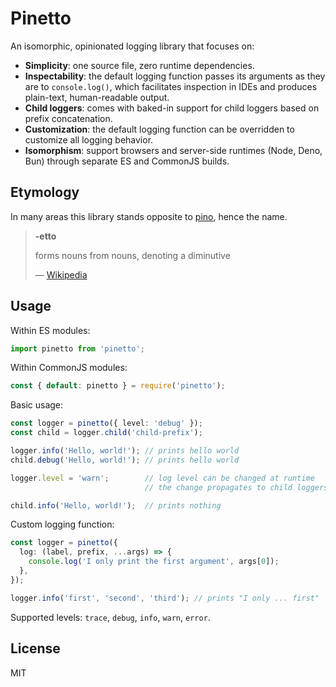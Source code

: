 
# Pinetto

An isomorphic, opinionated logging library that focuses on:

- **Simplicity**: one source file, zero runtime dependencies.
- **Inspectability**: the default logging function passes its arguments as they
  are to `console.log()`, which facilitates inspection in IDEs and produces 
  plain-text, human-readable output.
- **Child loggers**: comes with baked-in support for child loggers based on
  prefix concatenation.
- **Customization**: the default logging function can be overridden to
  customize all logging behavior.
- **Isomorphism**: support browsers and server-side runtimes (Node, Deno, Bun)
  through separate ES and CommonJS builds.

## Etymology

In many areas this library stands opposite to [pino][pino], hence the name.

> **-etto**
>
> forms nouns from nouns, denoting a diminutive
>
> &mdash; [Wikipedia][etto]

## Usage

Within ES modules:

```typescript
import pinetto from 'pinetto';
```

Within CommonJS modules:

```javascript
const { default: pinetto } = require('pinetto');
```

Basic usage:

```typescript
const logger = pinetto({ level: 'debug' });
const child = logger.child('child-prefix');

logger.info('Hello, world!'); // prints hello world
child.debug('Hello, world!'); // prints hello world

logger.level = 'warn';        // log level can be changed at runtime
                              // the change propagates to child loggers

child.info('Hello, world!');  // prints nothing
```

Custom logging function:

```typescript
const logger = pinetto({ 
  log: (label, prefix, ...args) => {
    console.log('I only print the first argument', args[0]);
  }, 
});

logger.info('first', 'second', 'third'); // prints "I only ... first"
```

Supported levels: `trace`, `debug`, `info`, `warn`, `error`.

## License

MIT

[pino]: https://www.npmjs.com/package/pino`
[etto]: https://en.wiktionary.org/wiki/-etto
